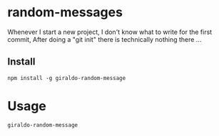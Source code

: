 # random-messages

Whenever I start a new project, I don't know what to write for the first commit, After doing a "git init" there is technically nothing there ...

## Install

```npm
npm install -g giraldo-random-message
```

# Usage

```bash
giraldo-random-message
```

